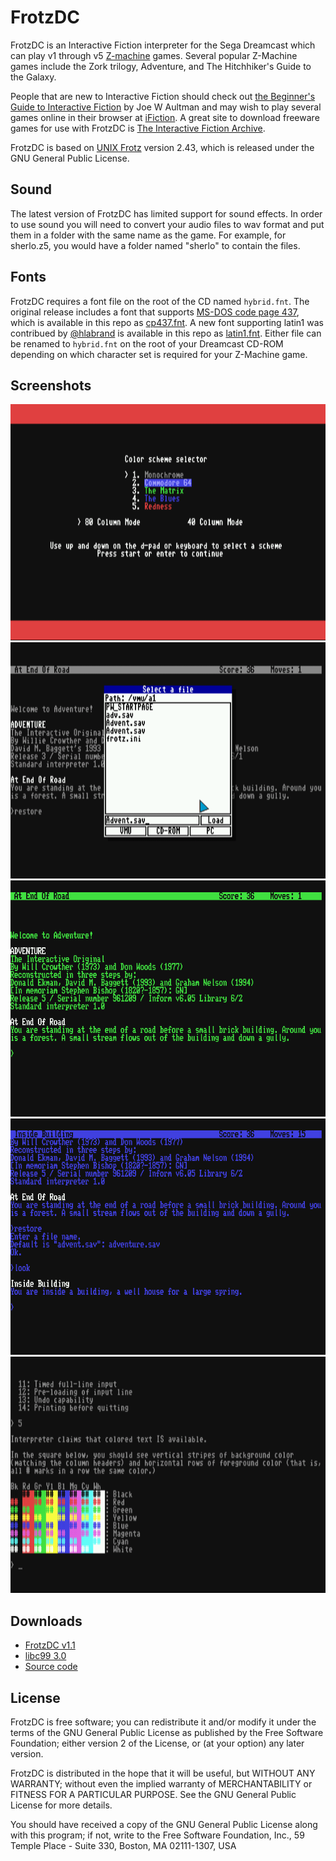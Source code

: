 # FrotzDC

FrotzDC is an Interactive Fiction interpreter for the Sega Dreamcast which can play v1 through v5 [Z-machine](https://en.wikipedia.org/wiki/Z-machine) games. Several popular Z-Machine games include the Zork trilogy, Adventure, and The Hitchhiker's Guide to the Galaxy.

People that are new to Interactive Fiction should check out [the Beginner's Guide to Interactive Fiction](beginner.txt) by Joe W Aultman and may wish to play several games online in their browser at [iFiction](http://www.ifiction.org). A great site to download freeware games for use with FrotzDC is [The Interactive Fiction Archive](http://www.ifarchive.org/).

FrotzDC is based on [UNIX Frotz](https://gitlab.com/DavidGriffith/frotz) version 2.43, which is released under the GNU General Public License.

## Sound

The latest version of FrotzDC has limited support for sound effects. In order to use sound you will need to convert your audio files to wav format and put them in a folder with the same name as the game. For example, for sherlo.z5, you would have a folder named "sherlo" to contain the files.

## Fonts

FrotzDC requires a font file on the root of the CD named `hybrid.fnt`.
The original release includes a font that supports [MS-DOS code page 437](https://en.wikipedia.org/wiki/Code_page_437), which is available in this repo as [cp437.fnt](fonts/cp437.fnt).
A new font supporting latin1 was contribued by [@hlabrand](https://github.com/hlabrand) is available in this repo as [latin1.fnt](fonts/latin1.fnt).
Either file can be renamed to `hybrid.fnt` on the root of your Dreamcast CD-ROM depending on which character set is required for your Z-Machine game.

## Screenshots
 
![FrotzDC Configuration](screenshots/frotz1.png)
![File Browser](screenshots/fileselect.png)
![Adventure with green text](screenshots/frotz3.png)
![Adventure with blue text](screenshots/frotz4.png)
![Colored text test](screenshots/colors.png)

## Downloads

 * [FrotzDC v1.1](https://github.com/c99koder/FrotzDC/releases/download/1.1/frotzdc-1.1-dc.zip)
 * [libc99 3.0](https://github.com/c99koder/FrotzDC/releases/download/1.1/libc99-3.0.tar.gz)
 * [Source code](https://github.com/c99koder/FrotzDC/archive/1.1.tar.gz)

## License

FrotzDC is free software; you can redistribute it and/or modify
it under the terms of the GNU General Public License as published by
the Free Software Foundation; either version 2 of the License, or
(at your option) any later version.

FrotzDC is distributed in the hope that it will be useful,
but WITHOUT ANY WARRANTY; without even the implied warranty of
MERCHANTABILITY or FITNESS FOR A PARTICULAR PURPOSE.  See the
GNU General Public License for more details.

You should have received a copy of the GNU General Public License
along with this program; if not, write to the Free Software
Foundation, Inc., 59 Temple Place - Suite 330, Boston, MA 02111-1307, USA
